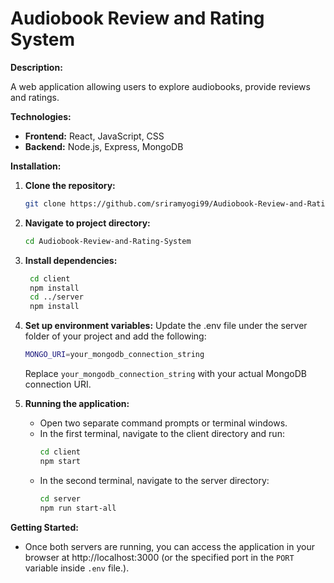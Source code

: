 # Audiobook Review and Rating System

**Description:**

A web application allowing users to explore audiobooks, provide reviews and ratings.

**Technologies:**

* **Frontend:** React, JavaScript, CSS
* **Backend:** Node.js, Express, MongoDB

**Installation:**

1. **Clone the repository:**

   ```bash
   git clone https://github.com/sriramyogi99/Audiobook-Review-and-Rating-System.git
2. **Navigate to project directory:**
   ```bash
   cd Audiobook-Review-and-Rating-System
3. **Install dependencies:**
   ```bash
    cd client
    npm install
    cd ../server
    npm install
4. **Set up environment variables:**
  Update the .env file under the server folder of your project and add the following:
    ```bash
    MONGO_URI=your_mongodb_connection_string
    ```
    Replace `your_mongodb_connection_string` with your actual MongoDB connection URI.
  
5. **Running the application:**
   * Open two separate command prompts or terminal windows.
   * In the first terminal, navigate to the client directory and run:
       ```bash
       cd client
       npm start
       ```
   * In the second terminal, navigate to the server directory:
       ```bash
       cd server
       npm run start-all
       ```

**Getting Started:**

* Once both servers are running, you can access the application in your browser at http://localhost:3000 (or the specified port in the `PORT` variable inside `.env` file.).
